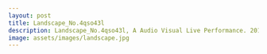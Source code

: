 ```yaml
---
layout: post
title: Landscape_No.4qso43l
description: Landscape_No.4qso43l, A Audio Visual Live Performance. 2016
image: assets/images/landscape.jpg
---
```


<div class="box alt">
	<div class="row 50% uniform">
		<div class="4u"><span class="image fit"><img src="http://img.zhouheng.asia/Landscape_No.4qso43l_04.gif" alt="" /></span></div>
		<div class="4u"><span class="image fit"><img src="http://img.zhouheng.asia/Landscape_No.4qso43l_02.gif" alt="" /></span></div>
		<div class="4u"><span class="image fit"><img src="http://img.zhouheng.asia/Landscape_No.4qso43l_03.gif" alt="" /></span></div>
		<!-- Break -->
		<div class="4u"><span class="image fit"><img src="http://img.zhouheng.asia/Landscape_No.4qso43l_02.png" alt="" /></span></div>
		<div class="4u"><span class="image fit"><img src="http://img.zhouheng.asia/Landscape_No.4qso43l_05.gif" alt="" /></span></div>
		<div class="4u"><span class="image fit"><img src="http://img.zhouheng.asia/Landscape_No.4qso43l_06.gif" alt="" /></span></div>
		<!-- Break -->
<div class="4u"><span class="image fit"><img src="http://img.zhouheng.asia/Landscape_No.4qso43l_01.gif" alt="" /></span></div>
		<div class="4u"><span class="image fit"><img src="http://img.zhouheng.asia/Landscape_No.4qso43l_01.png" alt="" /></span></div>
		<!-- Break -->
	</div>
</div>
